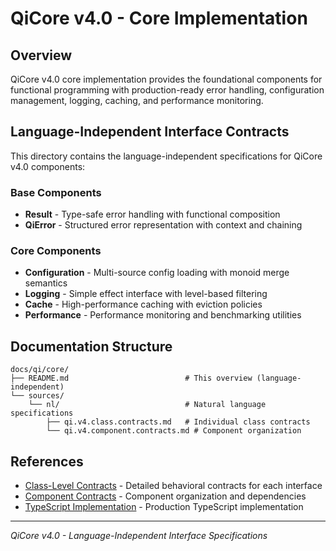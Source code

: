 # QiCore v4.0 - Core Implementation

## Overview

QiCore v4.0 core implementation provides the foundational components for functional programming with production-ready error handling, configuration management, logging, caching, and performance monitoring.

## Language-Independent Interface Contracts

This directory contains the language-independent specifications for QiCore v4.0 components:

### Base Components
- **Result<T>** - Type-safe error handling with functional composition
- **QiError** - Structured error representation with context and chaining

### Core Components  
- **Configuration** - Multi-source config loading with monoid merge semantics
- **Logging** - Simple effect interface with level-based filtering
- **Cache** - High-performance caching with eviction policies
- **Performance** - Performance monitoring and benchmarking utilities

## Documentation Structure

```
docs/qi/core/
├── README.md                          # This overview (language-independent)
└── sources/
    └── nl/                            # Natural language specifications
        ├── qi.v4.class.contracts.md   # Individual class contracts
        └── qi.v4.component.contracts.md # Component organization
```

## References

- [Class-Level Contracts](sources/nl/qi.v4.class.contracts.md) - Detailed behavioral contracts for each interface
- [Component Contracts](sources/nl/qi.v4.component.contracts.md) - Component organization and dependencies
- [TypeScript Implementation](../../typescript/docs/qi/core/) - Production TypeScript implementation

---

*QiCore v4.0 - Language-Independent Interface Specifications*